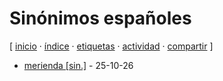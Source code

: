 # Sinónimos españoles
[ [inicio](https://github.com/jucardus/jucardus.github.io/blob/main/index.md) · [índice](https://github.com/jucardus/jucardus.github.io/blob/main/indice.md) · [etiquetas](https://github.com/jucardus/jucardus.github.io/blob/main/etiquetas.md) · [actividad](https://github.com/jucardus/jucardus.github.io/blob/main/actividad.md) · [compartir](https://x.com/intent/tweet?text=Sin%C3%B3nimos+espa%C3%B1oles+%E2%80%94+Etiquetas%0A%0A%E2%86%92+https%3A%2F%2Fgithub.com%2Fjucardus%2Fjucardus.github.io%2Fblob%2Fmain%2Fs%2Fi%2Fsinonimos-espanoles.md%0A%0A%23etiquetas_jucardus) ]

* [merienda [sin.]](https://github.com/jucardus/jucardus.github.io/blob/main/m/e/r/merienda-sin.md) - 25-10-26

